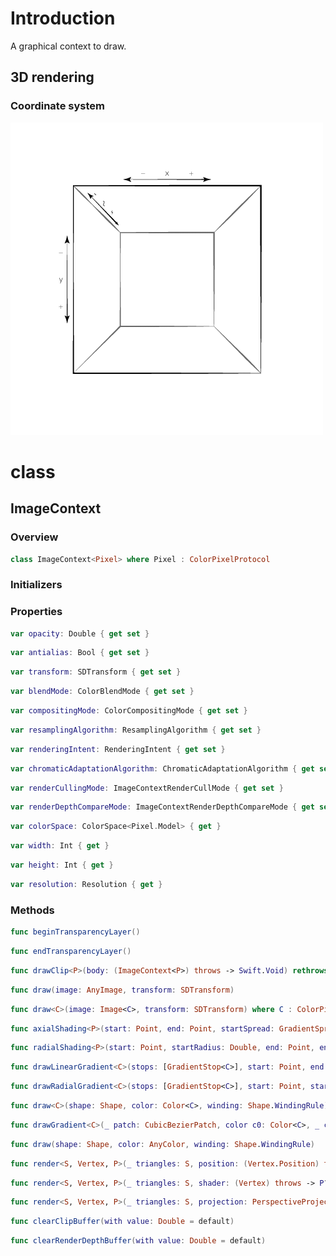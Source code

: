 # Introduction

A graphical context to draw.

## 3D rendering

### Coordinate system

![3D coordinate system](images/3D_coordinate_system.png)

# class

## ImageContext

### Overview

```swift
class ImageContext<Pixel> where Pixel : ColorPixelProtocol
```

### Initializers

### Properties

```swift
var opacity: Double { get set }
```

```swift
var antialias: Bool { get set }
```

```swift
var transform: SDTransform { get set }
```

```swift
var blendMode: ColorBlendMode { get set }
```

```swift
var compositingMode: ColorCompositingMode { get set }
```

```swift
var resamplingAlgorithm: ResamplingAlgorithm { get set }
```

```swift
var renderingIntent: RenderingIntent { get set }
```

```swift
var chromaticAdaptationAlgorithm: ChromaticAdaptationAlgorithm { get set }
```

```swift
var renderCullingMode: ImageContextRenderCullMode { get set }
```

```swift
var renderDepthCompareMode: ImageContextRenderDepthCompareMode { get set }
```

```swift
var colorSpace: ColorSpace<Pixel.Model> { get }
```

```swift
var width: Int { get }
```

```swift
var height: Int { get }
```

```swift
var resolution: Resolution { get }
```

### Methods

```swift
func beginTransparencyLayer()
```
```swift
func endTransparencyLayer()
```
```swift
func drawClip<P>(body: (ImageContext<P>) throws -> Swift.Void) rethrows where P : ColorPixelProtocol, P.Model == GrayColorModel
```
```swift
func draw(image: AnyImage, transform: SDTransform)
```
```swift
func draw<C>(image: Image<C>, transform: SDTransform) where C : ColorPixelProtocol
```
```swift
func axialShading<P>(start: Point, end: Point, startSpread: GradientSpreadMode, endSpread: GradientSpreadMode, shading: (Double) throws -> P) rethrows where P : ColorPixelProtocol, Pixel.Model == P.Model
```
```swift
func radialShading<P>(start: Point, startRadius: Double, end: Point, endRadius: Double, startSpread: GradientSpreadMode, endSpread: GradientSpreadMode, shading: (Double) throws -> P) rethrows where P : ColorPixelProtocol, Pixel.Model == P.Model
```
```swift
func drawLinearGradient<C>(stops: [GradientStop<C>], start: Point, end: Point, startSpread: GradientSpreadMode, endSpread: GradientSpreadMode) where C : ColorModelProtocol
```
```swift
func drawRadialGradient<C>(stops: [GradientStop<C>], start: Point, startRadius: Double, end: Point, endRadius: Double, startSpread: GradientSpreadMode, endSpread: GradientSpreadMode) where C : ColorModelProtocol
```
```swift
func draw<C>(shape: Shape, color: Color<C>, winding: Shape.WindingRule) where C : ColorModelProtocol
```
```swift
func drawGradient<C>(_ patch: CubicBezierPatch, color c0: Color<C>, _ c1: Color<C>, _ c2: Color<C>, _ c3: Color<C>) where C : ColorModelProtocol
```
```swift
func draw(shape: Shape, color: AnyColor, winding: Shape.WindingRule)
```
```swift
func render<S, Vertex, P>(_ triangles: S, position: (Vertex.Position) throws -> Point, depthFun: ((Vertex.Position) throws -> Double)?, shader: (Vertex) throws -> P?) rethrows where S : Sequence, Vertex : ImageContextRenderVertex, P : ColorPixelProtocol, Pixel.Model == P.Model, S.Element == (Vertex, Vertex, Vertex)
```
```swift
func render<S, Vertex, P>(_ triangles: S, shader: (Vertex) throws -> P?) rethrows where S : Sequence, Vertex : ImageContextRenderVertex, P : ColorPixelProtocol, Pixel.Model == P.Model, S.Element == (Vertex, Vertex, Vertex), Vertex.Position == Point
```
```swift
func render<S, Vertex, P>(_ triangles: S, projection: PerspectiveProjectMatrix, shader: (Vertex) throws -> P?) rethrows where S : Sequence, Vertex : ImageContextRenderVertex, P : ColorPixelProtocol, Pixel.Model == P.Model, S.Element == (Vertex, Vertex, Vertex), Vertex.Position == Vector
```
```swift
func clearClipBuffer(with value: Double = default)
```
```swift
func clearRenderDepthBuffer(with value: Double = default)
```
